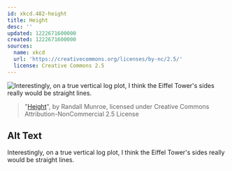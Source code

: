 ```yaml
---
id: xkcd.482-height
title: Height
desc: ''
updated: 1222671600000
created: 1222671600000
sources:
  name: xkcd
  url: 'https://creativecommons.org/licenses/by-nc/2.5/'
  license: Creative Commons 2.5
---
```

![Interestingly, on a true vertical log plot, I think the Eiffel Tower's sides really would be straight lines.](https://imgs.xkcd.com/comics/height.png)
> "[Height](https://xkcd.com/482/)", by Randall Munroe, licensed under Creative Commons Attribution-NonCommercial 2.5 License

## Alt Text
Interestingly, on a true vertical log plot, I think the Eiffel Tower's sides really would be straight lines.
